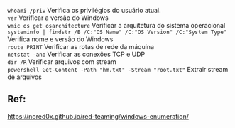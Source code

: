 `whoami /priv` Verifica os privilégios do usuário atual.  
`ver` Verificar a versão do Windows  
`wmic os get osarchitecture` Verificar a arquitetura do sistema operacional  
`systeminfo | findstr /B /C:"OS Name" /C:"OS Version" /C:"System Type"` Verifica nome e versão do Windows  
`route PRINT` Verificar as rotas de rede da máquina  
`netstat -ano` Verificar as conexões TCP e UDP  
`dir /R` Verificar arquivos com stream  
`powershell Get-Content -Path "hm.txt" -Stream "root.txt"` Extrair stream de arquivos  

## Ref:  
https://nored0x.github.io/red-teaming/windows-enumeration/  